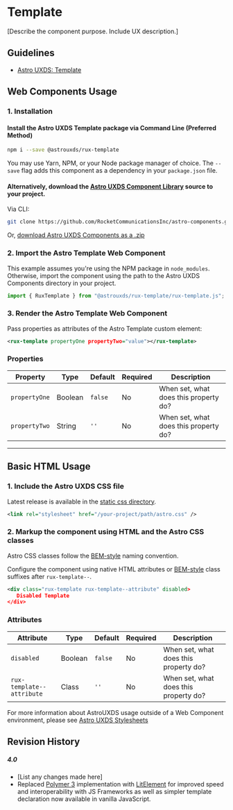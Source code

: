 # Template

[Describe the component purpose. Include UX description.]

## Guidelines

- [Astro UXDS: Template](https://www.astrouxds.com/ui-components/template)

## Web Components Usage

### 1. Installation

#### Install the Astro UXDS Template package via Command Line (Preferred Method)

```sh
npm i --save @astrouxds/rux-template
```

You may use Yarn, NPM, or your Node package manager of choice. The `--save` flag adds this component as a dependency in your `package.json` file.

#### **Alternatively**, download the [Astro UXDS Component Library](https://github.com/RocketCommunicationsInc/astro-components/) source to your project.

Via CLI:

```sh
git clone https://github.com/RocketCommunicationsInc/astro-components.git
```

Or, [download Astro UXDS Components as a .zip](https://github.com/RocketCommunicationsInc/astro-components/archive/master.zip)

### 2. Import the Astro Template Web Component

This example assumes you're using the NPM package in `node_modules`. Otherwise, import the component using the path to the Astro UXDS Components directory in your project.

```javascript
import { RuxTemplate } from "@astrouxds/rux-template/rux-template.js";
```

### 3. Render the Astro Template Web Component

Pass properties as attributes of the Astro Template custom element:

```xml
<rux-template propertyOne propertyTwo="value"></rux-template>
```

### Properties

| Property      | Type    | Default | Required | Description                           |
| ------------- | ------- | ------- | -------- | ------------------------------------- |
| `propertyOne` | Boolean | `false` | No       | When set, what does this property do? |
| `propertyTwo` | String  | `''`    | No       | When set, what does this property do? |

---

## Basic HTML Usage

### 1. Include the Astro UXDS CSS file

Latest release is available in the [static css directory](https://github.com/RocketCommunicationsInc/astro-components/tree/master/static/css).

```xml
<link rel="stylesheet" href="/your-project/path/astro.css" />
```

### 2. Markup the component using HTML and the Astro CSS classes

Astro CSS classes follow the [BEM-style](http://getbem.com/introduction/) naming convention.

Configure the component using native HTML attributes or [BEM-style](http://getbem.com/introduction/) class suffixes after `rux-template--`.

```xml
<div class="rux-template rux-template--attribute" disabled>
   Disabled Template
</div>
```

### Attributes

| Attribute                 | Type    | Default | Required | Description                           |
| ------------------------- | ------- | ------- | -------- | ------------------------------------- |
| `disabled`                | Boolean | `false` | No       | When set, what does this property do? |
| `rux-template--attribute` | Class   | `''`    | No       | When set, what does this property do? |

For more information about AstroUXDS usage outside of a Web Component environment, please see [Astro UXDS Stylesheets](https://www.astrouxds.com/components/readme/#getting-started-with-html-%26-css)

## Revision History

##### **4.0**

- [List any changes made here]
- Replaced [Polymer 3](https://www.polymer-project.org) implementation with [LitElement](https://lit-element.polymer-project.org/) for improved speed and interoperability with JS Frameworks as well as simpler template declaration now available in vanilla JavaScript.
